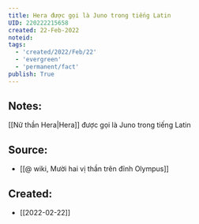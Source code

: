 ```yaml
---
title: Hera được gọi là Juno trong tiếng Latin
UID: 220222215658
created: 22-Feb-2022
noteid:
tags:
  - 'created/2022/Feb/22'
  - 'evergreen'
  - 'permanent/fact'
publish: True
---
```

## Notes:
[[Nữ thần Hera|Hera]] được gọi là Juno trong tiếng Latin

## Source:
- [[@ wiki, Mười hai vị thần trên đỉnh Olympus]]





## Created:
- [[2022-02-22]]
